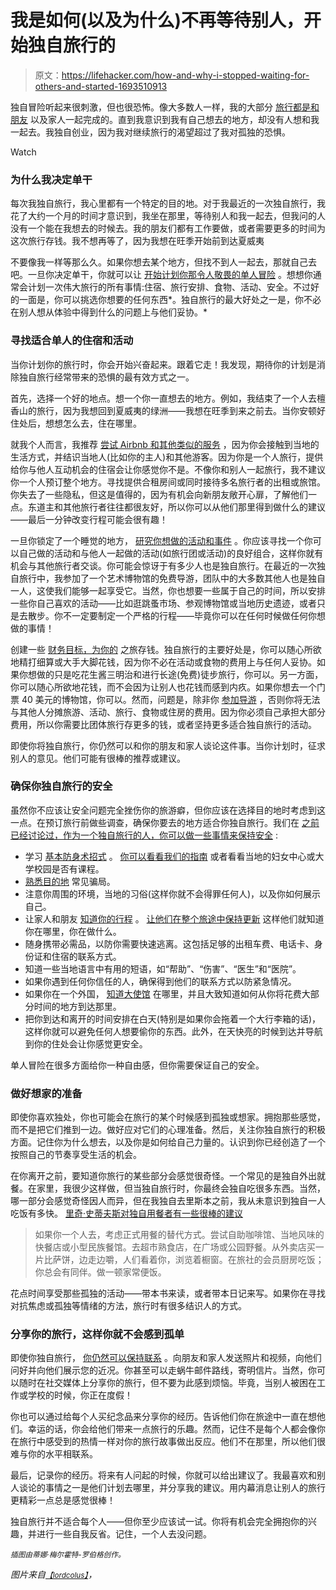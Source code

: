 # 我是如何(以及为什么)不再等待别人，开始独自旅行的

> 原文：<https://lifehacker.com/how-and-why-i-stopped-waiting-for-others-and-started-1693510913>

独自冒险听起来很刺激，但也很恐怖。像大多数人一样，我的大部分 [旅行都是和朋友](http://lifehacker.com/how-to-travel-with-a-group-of-friends-and-not-lose-you-1451652555) 以及家人一起完成的。直到我意识到我有自己想去的地方，却没有人想和我一起去。我独自创业，因为我对继续旅行的渴望超过了我对孤独的恐惧。

Watch

### 为什么我决定单干

每次我独自旅行，我心里都有一个特定的目的地。对于我最近的一次独自旅行，我花了大约一个月的时间才意识到，我坐在那里，等待别人和我一起去，但我问的人没有一个能在我想去的时候去。我的朋友们都有工作要做，或者需要更多的时间为这次旅行存钱。我不想再等了，因为我想在旺季开始前到达夏威夷

不要像我一样等那么久。如果你想去某个地方，但找不到人一起去，那就自己去吧。一旦你决定单干，你就可以让 [开始计划你那令人敬畏的单人冒险](http://lifehacker.com/how-to-ditch-tourist-spots-and-build-your-own-kickass-v-1566817968) 。想想你通常会计划一次伟大旅行的所有事情:住宿、旅行安排、食物、活动、安全。不过好的一面是，你可以挑选你想要的任何东西*。独自旅行的最大好处之一是，你不必在别人想从体验中得到什么的问题上与他们妥协。*

### 寻找适合单人的住宿和活动

当你计划你的旅行时，你会开始兴奋起来。跟着它走！我发现，期待你的计划是消除独自旅行经常带来的恐惧的最有效方式之一。

首先，选择一个好的地点。想一个你一直想去的地方。例如，我结束了一个人去檀香山的旅行，因为我想回到夏威夷的绿洲——我想在旺季到来之前去。当你安顿好住处后，想想怎么去，住在哪里。

就我个人而言，我推荐 [尝试 Airbnb 和其他类似的服务](http://wayfarer.lifehacker.com/the-best-hotel-alternatives-besides-airbnb-1630874742) ，因为你会接触到当地的生活方式，并结识当地人(比如你的主人)和其他游客。因为你是一个人旅行，提供给你与他人互动机会的住宿会让你感觉你不是。不像你和别人一起旅行，我不建议你一个人预订整个地方。寻找提供合租房间或同时接待多名旅行者的出租或旅馆。你失去了一些隐私，但这是值得的，因为有机会向新朋友敞开心扉，了解他们一点。东道主和其他旅行者往往都很友好，所以你可以从他们那里得到做什么的建议——最后一分钟改变行程可能会很有趣！

一旦你锁定了一个睡觉的地方， [研究你想做的活动和事件](http://lifehacker.com/five-best-travel-planning-apps-1470002139) 。你应该寻找一个你可以自己做的活动和与他人一起做的活动(如旅行团或活动)的良好组合，这样你就有机会与其他旅行者交谈。你可能会惊讶于有多少人也是独自旅行。在最近的一次独自旅行中，我参加了一个艺术博物馆的免费导游，团队中的大多数其他人也是独自一人，这使我们能够一起享受它。当然，你也想要一些属于自己的时间，所以安排一些你自己喜欢的活动——比如逛跳蚤市场、参观博物馆或当地历史遗迹，或者只是去散步。你不一定要制定一个严格的行程——毕竟你可以在任何时候做任何你想做的事情！

创建一些 [财务目标，为你的](http://twocents.lifehacker.com/goal-based-accounts-reward-you-for-saving-money-1615418337) 之旅存钱。独自旅行的主要好处是，你可以随心所欲地精打细算或大手大脚花钱，因为你不必在活动或食物的费用上与任何人妥协。如果你想做的只是吃花生酱三明治和进行长途(免费)徒步旅行，你可以。另一方面，你可以随心所欲地花钱，而不会因为让别人也花钱而感到内疚。如果你想去一个门票 40 美元的博物馆，你可以。然而，问题是，除非你 [参加导游](http://lifehacker.com/when-its-worthwhile-to-join-a-tour-group-or-go-it-alone-1692627626) ，否则你将无法与其他人分摊旅游、活动、旅行、食物或住房的费用。因为你必须自己承担大部分费用，所以你需要比团体旅行存更多的钱，或者坚持更多适合独自旅行的活动。

即使你将独自旅行，你仍然可以和你的朋友和家人谈论这件事。当你计划时，征求别人的意见。他们可能有很棒的推荐或建议。

### 确保你独自旅行的安全

虽然你不应该让安全问题完全挫伤你的旅游癖，但你应该在选择目的地时考虑到这一点。在预订旅行前做些调查，确保你要去的地方适合你独自旅行。我们在 [之前已经讨论过，作为一个独自旅行的人，你可以做一些事情来保持安全](http://lifehacker.com/how-can-i-stay-safe-while-traveling-alone-5984288) :

*   学习 [基本防身术招式](http://lifehacker.com/basic-self-defense-moves-anyone-can-do-and-everyone-sh-5825528) 。 [你可以看看我们的指南](http://lifehacker.com/basic-self-defense-moves-anyone-can-do-and-everyone-sh-5825528) 或者看看当地的妇女中心或大学校园是否有课程。
*   [熟悉目的地](http://wayfarer.lifehacker.com/this-infographic-breaks-down-the-most-common-travel-sca-1619962811) 常见骗局。
*   注意你周围的环境，当地的习俗(这样你就不会得罪任何人)，以及你如何展示自己。
*   让家人和朋友 [知道你的行程](http://lifehacker.com/organize-and-share-your-vacation-with-this-travel-plann-1684919711) 。 [让他们在整个旅途中保持更新](http://lifehacker.com/five-best-travel-planning-apps-1470002139) 这样他们就知道你在哪里，你在做什么。
*   随身携带必需品，以防你需要快速逃离。这包括足够的出租车费、电话卡、身份证和住宿的联系方式。
*   知道一些当地语言中有用的短语，如“帮助”、“伤害”、“医生”和“医院”。
*   如果你遇到任何你信任的人，确保得到他们的联系方式以防紧急情况。
*   如果你在一个外国， [知道大使馆](http://www.usembassy.gov/) 在哪里，并且大致知道如何从你将花费大部分时间的地方到达那里。
*   把你到达和离开的时间安排在白天(特别是如果你会拖着一个大行李箱的话)，这样你就可以避免任何人想要偷你的东西。此外，在天快亮的时候到达并导航到你的住处会让你感觉更安全。

单人冒险在很多方面给你一种自由感，但你需要保证自己的安全。

### **做好想家的准备**

即使你喜欢独处，你也可能会在旅行的某个时候感到孤独或想家。拥抱那些感觉，而不是把它们推到一边。做好应对它们的心理准备。然后，关注你独自旅行的积极方面。记住你为什么想去，以及你是如何给自己力量的。认识到你已经创造了一个按照自己的节奏享受生活的机会。

在你离开之前，要知道你旅行的某些部分会感觉很奇怪。一个常见的是独自外出就餐。在家里，我很少这样做，但当独自旅行时，你最终会独自吃很多东西。当然，哪一部分会感觉奇怪因人而异，但在我独自去里斯本之前，我从未意识到独自一人吃饭有多快。 [里奇·史蒂夫斯对独自用餐者有一些很棒的建议](https://www.ricksteves.com/travel-tips/trip-planning/tips-for-traveling-solo)

> 如果你一个人去，考虑正式用餐的替代方式。尝试自助咖啡馆、当地风味的快餐店或小型民族餐馆。去超市熟食店，在广场或公园野餐。从外卖店买一片比萨饼，边走边嚼，人们看着你，浏览着橱窗。在旅社的会员厨房吃饭；你总会有同伴。做一顿家常便饭。

花点时间享受那些孤独的活动——带本书来读，或者带本日记来写。如果你在寻找对抗焦虑或孤独等情绪的方法，旅行时有很多结识人的方式。

### **分享你的旅行，这样你就不会感到孤单**

即使你独自旅行， [你仍然可以保持联系](http://www.aconstanttraveler.com/five-best-ways-to-keep-in-touch-while-traveling/) 。向朋友和家人发送照片和视频，向他们问好并向他们展示您的近况。你甚至可以走蜗牛邮件路线，寄明信片。当然，你可以随时在社交媒体上分享你的旅行，但不要为此感到烦恼。毕竟，当别人被困在工作或学校的时候，你正在度假！

你也可以通过给每个人买纪念品来分享你的经历。告诉他们你在旅途中一直在想他们。幸运的话，你会给他们带来一点旅行的乐趣。然而，记住不是每个人都会像你在旅行中感受到的热情一样对你的旅行故事做出反应。他们不在那里，所以他们很难与你的水平相联系。

最后，记录你的经历。将来有人问起的时候，你就可以给出建议了。我最喜欢和别人谈论的事情之一是他们计划去哪里，并分享我的建议。用内幕消息让别人的旅行更精彩一点总是感觉很棒！

独自旅行并不适合每个人——但你至少应该试一试。你将有机会完全拥抱你的兴趣，并进行一些自我反省。记住，一个人去没问题。

<small>*插图由蒂娜·梅尔霍特-罗伯格创作。*</small>

*图片来自*[<small>*【lordcolus】*</small>](https://www.flickr.com/photos/lordcolus/5470291581/)*，*